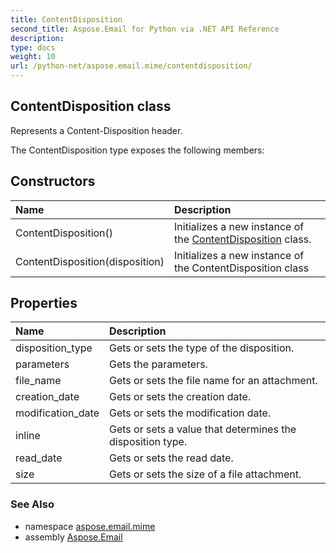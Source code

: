 ```yaml
---
title: ContentDisposition
second_title: Aspose.Email for Python via .NET API Reference
description: 
type: docs
weight: 10
url: /python-net/aspose.email.mime/contentdisposition/
---
```


## ContentDisposition class

Represents a Content-Disposition header.

The ContentDisposition type exposes the following members:
## Constructors
| Name | Description |
| :- | :- |
|ContentDisposition()|Initializes a new instance of the [ContentDisposition](/python-net/aspose.email.mime/contentdisposition/) class.|
|ContentDisposition(disposition)|Initializes a new instance of the ContentDisposition class|
## Properties
| Name | Description |
| :- | :- |
|disposition_type|Gets or sets the type of the disposition.|
|parameters|Gets the parameters.|
|file_name|Gets or sets the file name for an attachment.|
|creation_date|Gets or sets the creation date.|
|modification_date|Gets or sets the modification date.|
|inline|Gets or sets a value that determines the disposition type.|
|read_date|Gets or sets the read date.|
|size|Gets or sets the size of a file attachment.|

### See Also

* namespace [aspose.email.mime](/python-net/aspose.email.mime/)
* assembly [Aspose.Email](/python-net/)

